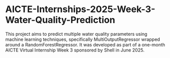 # AICTE-Internships-2025-Week-3-Water-Quality-Prediction
This project aims to predict multiple water quality parameters using machine learning techniques, specifically MultiOutputRegressor wrapped around a RandomForestRegressor. It was developed as part of a one-month AICTE Virtual Internship Week 3 sponsored by Shell in June 2025.
